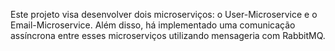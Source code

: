 Este projeto visa desenvolver dois microserviços: o User-Microservice e o Email-Microservice. 
Além disso, há implementado uma comunicação assíncrona entre esses microserviços utilizando mensageria com RabbitMQ.
